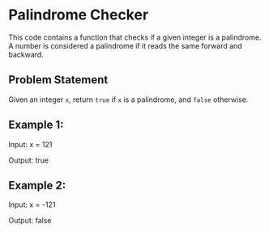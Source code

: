 # Palindrome Checker

This code contains a function that checks if a given integer is a palindrome. A number is considered a palindrome if it reads the same forward and backward.

## Problem Statement

Given an integer `x`, return `true` if `x` is a palindrome, and `false` otherwise.

## Example 1:

Input: x = 121

Output: true

## Example 2:

Input: x = -121

Output: false
